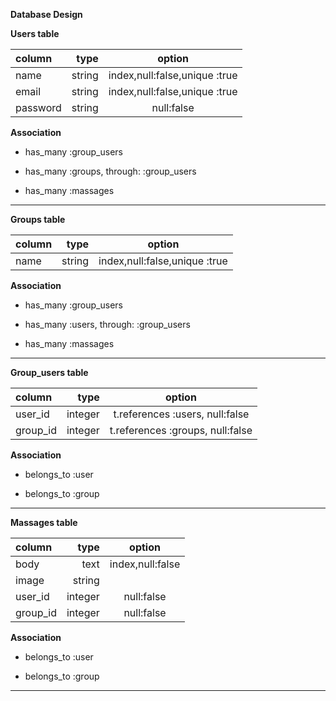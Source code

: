 **Database Design**

**Users table**

|   column   |    type     |    option    |
|:-----------|------------:|:------------:|
|    name    |   string    |index,null:false,unique :true|
|    email   |   string    |index,null:false,unique :true|
|  password  |   string    |  null:false  |

**Association**

* has_many :group_users

* has_many :groups, through: :group_users

* has_many :massages

------------------------------------------------

**Groups table**

|   column   |    type     |    option    |
|:-----------|------------:|:------------:|
|    name    |   string    |index,null:false,unique :true|

**Association**

* has_many :group_users

* has_many :users, through: :group_users

* has_many :massages

------------------------------------------------

**Group_users table**

|   column   |    type     |    option    |
|:-----------|------------:|:------------:|
|   user_id  |   integer   |  t.references :users, null:false  |
|  group_id  |   integer   |  t.references :groups, null:false  |

**Association**

* belongs_to :user

* belongs_to :group

------------------------------------------------

**Massages table**

|   column   |    type     |    option    |
|:-----------|------------:|:------------:|
|    body    |    text     |index,null:false|
|    image   |   string    |              |
|  user_id   |  integer    |  null:false  |
|  group_id  |  integer    |  null:false  |

**Association**

* belongs_to :user

* belongs_to :group

------------------------------------------------
